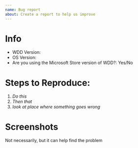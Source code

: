 ```yaml
---
name: Bug report
about: Create a report to help us improve
---
```

<!-- Please search existing issues to avoid creating duplicates. -->

# Info
<!-- Open About dialog from main menu to find the app version. -->
- WDD Version:
- OS Version:
- Are you using the Microsoft Store version of WDD?: Yes/No

# Steps to Reproduce:
1. *Do this*
2. *Then that*
3. *look at place where something goes wrong*

# Screenshots 
Not necessarily, but it can help find the problem
